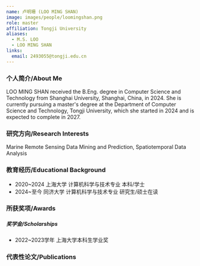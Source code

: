 ```yaml
---
name: 卢明珊 (LOO MING SHAN)
image: images/people/loomingshan.png
role: master
affiliation: Tongji University
aliases:
  - M.S. LOO
  - LOO MING SHAN
links:
  email: 2493055@tongji.edu.cn
---
```


### 个人简介/About Me
LOO MING SHAN received the B.Eng. degree in Computer Science and Technology from Shanghai University, Shanghai, China, in 2024. She is currently pursuing a master's degree at the Department of Computer Science and Technology, Tongji University, which she started in 2024 and is expected to complete in 2027.

### 研究方向/Research Interests
Marine Remote Sensing Data Mining and Prediction, Spatiotemporal Data Analysis

### 教育经历/Educational Background
- 2020~2024 上海大学 计算机科学与技术专业 本科/学士
- 2024~至今 同济大学 计算机科学与技术专业 研究生/硕士在读

### 所获奖项/Awards

##### 奖学金/Scholarships
- 2022~2023学年 上海大学本科生学业奖

### 代表性论文/Publications
